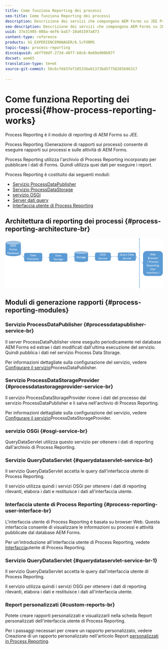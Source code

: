 ```yaml
---
title: Come funziona Reporting dei processi
seo-title: Come funziona Reporting dei processi
description: Descrizione dei servizi che compongono AEM Forms su JEE Process Reporting e introduzione all'interfaccia utente di Process Reporting.
seo-description: Descrizione dei servizi che compongono AEM Forms su JEE Process Reporting e introduzione all'interfaccia utente di Process Reporting.
uuid: 37e31985-088a-4ef6-ba57-10a01597a873
content-type: reference
products: SG_EXPERIENCEMANAGER/6.5/FORMS
topic-tags: process-reporting
discoiquuid: a6ff50df-273d-48f7-b0c6-0e69e900b97f
docset: aem65
translation-type: tm+mt
source-git-commit: 56c6cfd437ef185336e81373bd5f758205b96317

---
```



# Come funziona Reporting dei processi{#how-process-reporting-works}

Process Reporting è il modulo di reporting di AEM Forms su JEE.

Process Reporting (Generazione di rapporti sui processi) consente di eseguire rapporti sui processi e sulle attività di AEM Forms.

Process Reporting utilizza l&#39;archivio di Process Reporting incorporato per pubblicare i dati di Forms. Quindi utilizza quei dati per eseguire i report.

Process Reporting è costituito dai seguenti moduli:

* [Servizio ProcessDataPublisher](#processdatapublisher-service-br-p)
* [Servizio ProcessDataStorage](#processdatastorageprovider-service-br-p)
* [servizio OSGi](#osgi-service-br-p)
* [Server dati query](#querydataservlet-service-br-p)
* [Interfaccia utente di Process Reporting](#process-reporting-user-interface-br-p)

## Architettura di reporting dei processi {#process-reporting-architecture-br}

![processreportistica](assets/processreportingarchitecture.png)

## Moduli di generazione rapporti {#process-reporting-modules}

### Servizio ProcessDataPublisher {#processdatapublisher-service-br}

Il server ProcessDataPublisher viene eseguito periodicamente nel database AEM Forms ed estrae i dati modificati dall&#39;ultima esecuzione del servizio. Quindi pubblica i dati nel servizio Process Data Storage.

Per informazioni dettagliate sulla configurazione del servizio, vedere [Configurare il servizio](/help/forms/using/process-reporting/install-start-process-reporting.md#p-reportconfiguration-service-p)ProcessDataPublisher.

### Servizio ProcessDataStorageProvider {#processdatastorageprovider-service-br}

Il servizio ProcessDataStorageProvider riceve i dati del processo dal servizio ProcessDataPublisher e li salva nell&#39;archivio di Process Reporting.

Per informazioni dettagliate sulla configurazione del servizio, vedere [Configurare il servizio](/help/forms/using/process-reporting/install-start-process-reporting.md#p-to-configure-the-process-reporting-repository-locations-p)ProcessDataStorageProvider.

### servizio OSGi {#osgi-service-br}

QueryDataServlet utilizza questo servizio per ottenere i dati di reporting dall&#39;archivio di Process Reporting.

### Servizio QueryDataServlet {#querydataservlet-service-br}

Il servizio QueryDataServlet accetta le query dall&#39;interfaccia utente di Process Reporting.

Il servizio utilizza quindi i servizi OSGi per ottenere i dati di reporting rilevanti, elabora i dati e restituisce i dati all&#39;interfaccia utente.

### Interfaccia utente di Process Reporting {#process-reporting-user-interface-br}

L&#39;interfaccia utente di Process Reporting è basata su browser Web. Questa interfaccia consente di visualizzare le informazioni su processi e attività pubblicate dal database AEM Forms.

Per un&#39;introduzione all&#39;interfaccia utente di Process Reporting, vedete [Interfaccia](/help/forms/using/process-reporting/introduction-process-reporting.md)utente di Process Reporting.

### Servizio QueryDataServlet {#querydataservlet-service-br-1}

Il servizio QueryDataServlet accetta le query dall&#39;interfaccia utente di Process Reporting.

Il servizio utilizza quindi i servizi OSGi per ottenere i dati di reporting rilevanti, elabora i dati e restituisce i dati all&#39;interfaccia utente.

### Report personalizzati {#custom-reports-br}

Potete creare rapporti personalizzati e visualizzarli nella scheda Report personalizzati dell&#39;interfaccia utente di Process Reporting.

Per i passaggi necessari per creare un rapporto personalizzato, vedere Creazione di un rapporto personalizzato nell&#39;articolo Report [personalizzati in Process Reporting](/help/forms/using/process-reporting/process-reporting-custom-reports.md).
